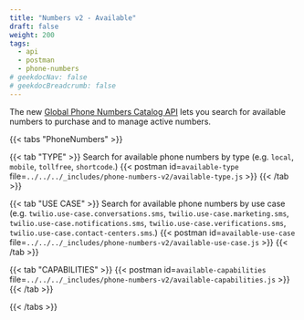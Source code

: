 ```yaml
---
title: "Numbers v2 - Available"
draft: false
weight: 200
tags:
  - api
  - postman
  - phone-numbers
# geekdocNav: false
# geekdocBreadcrumb: false
---
```


The new [Global Phone Numbers Catalog API](https://www.twilio.com/docs/phone-numbers/global-catalog) lets you search for available numbers to purchase and to manage active numbers.

{{< tabs "PhoneNumbers" >}}

{{< tab "TYPE" >}}
Search for available phone numbers by type (e.g. `local`, `mobile`, `tollfree`, `shortcode`.)
{{< postman id=`available-type` file=`../../../_includes/phone-numbers-v2/available-type.js` >}}
{{< /tab >}}

{{< tab "USE CASE" >}}
Search for available phone numbers by use case (e.g. `twilio.use-case.conversations.sms`, `twilio.use-case.marketing.sms`, `twilio.use-case.notifications.sms`, `twilio.use-case.verifications.sms`, `twilio.use-case.contact-centers.sms`.)
{{< postman id=`available-use-case` file=`../../../_includes/phone-numbers-v2/available-use-case.js` >}}
{{< /tab >}}

{{< tab "CAPABILITIES" >}}
{{< postman id=`available-capabilities` file=`../../../_includes/phone-numbers-v2/available-capabilities.js` >}}
{{< /tab >}}

{{< /tabs >}}
